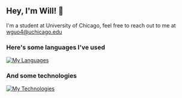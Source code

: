 ## Hey, I'm Will! 👋

I'm a student at University of Chicago, feel free to reach out to me at wguo4@uchicago.edu

### Here's some languages I've used
[![My Languages](https://skillicons.dev/icons?i=cpp,python,ts,js,java,cs,r,sql)](https://skillicons.dev)

### And some technologies
[![My Technologies](https://skillicons.dev/icons?i=react,next,nodejs,linux,git,aws,docker)](https://skillicons.dev)

